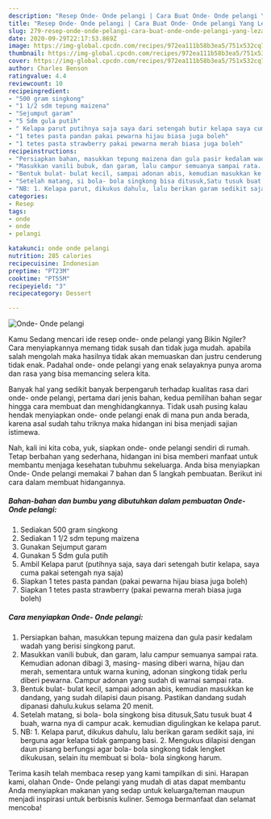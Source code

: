 ```yaml
---
description: "Resep Onde- Onde pelangi | Cara Buat Onde- Onde pelangi Yang Lezat"
title: "Resep Onde- Onde pelangi | Cara Buat Onde- Onde pelangi Yang Lezat"
slug: 279-resep-onde-onde-pelangi-cara-buat-onde-onde-pelangi-yang-lezat
date: 2020-09-29T22:17:53.869Z
image: https://img-global.cpcdn.com/recipes/972ea111b58b3ea5/751x532cq70/onde-onde-pelangi-foto-resep-utama.jpg
thumbnail: https://img-global.cpcdn.com/recipes/972ea111b58b3ea5/751x532cq70/onde-onde-pelangi-foto-resep-utama.jpg
cover: https://img-global.cpcdn.com/recipes/972ea111b58b3ea5/751x532cq70/onde-onde-pelangi-foto-resep-utama.jpg
author: Charles Benson
ratingvalue: 4.4
reviewcount: 10
recipeingredient:
- "500 gram singkong"
- "1 1/2 sdm tepung maizena"
- "Sejumput garam"
- "5 Sdm gula putih"
- " Kelapa parut putihnya saja saya dari setengah butir kelapa saya cuma pakai setengah nya saja"
- "1 tetes pasta pandan pakai pewarna hijau biasa juga boleh"
- "1 tetes pasta strawberry pakai pewarna merah biasa juga boleh"
recipeinstructions:
- "Persiapkan bahan, masukkan tepung maizena dan gula pasir kedalam wadah yang berisi singkong parut."
- "Masukkan vanili bubuk, dan garam, lalu campur semuanya sampai rata. Kemudian adonan dibagi 3, masing- masing diberi warna, hijau dan merah, sementara untuk warna kuning, adonan singkong tidak perlu diberi pewarna. Campur adonan yang sudah di warnai sampai rata."
- "Bentuk bulat- bulat kecil, sampai adonan abis, kemudian masukkan ke dandang, yang sudah dilapisi daun pisang. Pastikan dandang sudah dipanasi dahulu.kukus selama 20 menit."
- "Setelah matang, si bola- bola singkong bisa ditusuk,Satu tusuk buat 4 buah, warna nya di campur acak. kemudian digulingkan ke kelapa parut."
- "NB: 1. Kelapa parut, dikukus dahulu, lalu berikan garam sedikit saja, ini berguna agar kelapa tidak gampang basi. 2. Mengukus dilapisi dengan daun pisang berfungsi agar bola- bola singkong tidak lengket dikukusan, selain itu membuat si bola- bola singkong harum."
categories:
- Resep
tags:
- onde
- onde
- pelangi

katakunci: onde onde pelangi 
nutrition: 285 calories
recipecuisine: Indonesian
preptime: "PT23M"
cooktime: "PT55M"
recipeyield: "3"
recipecategory: Dessert

---
```



![Onde- Onde pelangi](https://img-global.cpcdn.com/recipes/972ea111b58b3ea5/751x532cq70/onde-onde-pelangi-foto-resep-utama.jpg)

Kamu Sedang mencari ide resep onde- onde pelangi yang Bikin Ngiler? Cara menyiapkannya memang tidak susah dan tidak juga mudah. apabila salah mengolah maka hasilnya tidak akan memuaskan dan justru cenderung tidak enak. Padahal onde- onde pelangi yang enak selayaknya punya aroma dan rasa yang bisa memancing selera kita.



Banyak hal yang sedikit banyak berpengaruh terhadap kualitas rasa dari onde- onde pelangi, pertama dari jenis bahan, kedua pemilihan bahan segar hingga cara membuat dan menghidangkannya. Tidak usah pusing kalau hendak menyiapkan onde- onde pelangi enak di mana pun anda berada, karena asal sudah tahu triknya maka hidangan ini bisa menjadi sajian istimewa.


Nah, kali ini kita coba, yuk, siapkan onde- onde pelangi sendiri di rumah. Tetap berbahan yang sederhana, hidangan ini bisa memberi manfaat untuk membantu menjaga kesehatan tubuhmu sekeluarga. Anda bisa menyiapkan Onde- Onde pelangi memakai 7 bahan dan 5 langkah pembuatan. Berikut ini cara dalam membuat hidangannya.

<!--inarticleads1-->

##### Bahan-bahan dan bumbu yang dibutuhkan dalam pembuatan Onde- Onde pelangi:

1. Sediakan 500 gram singkong
1. Sediakan 1 1/2 sdm tepung maizena
1. Gunakan Sejumput garam
1. Gunakan 5 Sdm gula putih
1. Ambil  Kelapa parut (putihnya saja, saya dari setengah butir kelapa, saya cuma pakai setengah nya saja)
1. Siapkan 1 tetes pasta pandan (pakai pewarna hijau biasa juga boleh)
1. Siapkan 1 tetes pasta strawberry (pakai pewarna merah biasa juga boleh)




<!--inarticleads2-->

##### Cara menyiapkan Onde- Onde pelangi:

1. Persiapkan bahan, masukkan tepung maizena dan gula pasir kedalam wadah yang berisi singkong parut.
1. Masukkan vanili bubuk, dan garam, lalu campur semuanya sampai rata. Kemudian adonan dibagi 3, masing- masing diberi warna, hijau dan merah, sementara untuk warna kuning, adonan singkong tidak perlu diberi pewarna. Campur adonan yang sudah di warnai sampai rata.
1. Bentuk bulat- bulat kecil, sampai adonan abis, kemudian masukkan ke dandang, yang sudah dilapisi daun pisang. Pastikan dandang sudah dipanasi dahulu.kukus selama 20 menit.
1. Setelah matang, si bola- bola singkong bisa ditusuk,Satu tusuk buat 4 buah, warna nya di campur acak. kemudian digulingkan ke kelapa parut.
1. NB: 1. Kelapa parut, dikukus dahulu, lalu berikan garam sedikit saja, ini berguna agar kelapa tidak gampang basi. 2. Mengukus dilapisi dengan daun pisang berfungsi agar bola- bola singkong tidak lengket dikukusan, selain itu membuat si bola- bola singkong harum.




Terima kasih telah membaca resep yang kami tampilkan di sini. Harapan kami, olahan Onde- Onde pelangi yang mudah di atas dapat membantu Anda menyiapkan makanan yang sedap untuk keluarga/teman maupun menjadi inspirasi untuk berbisnis kuliner. Semoga bermanfaat dan selamat mencoba!
